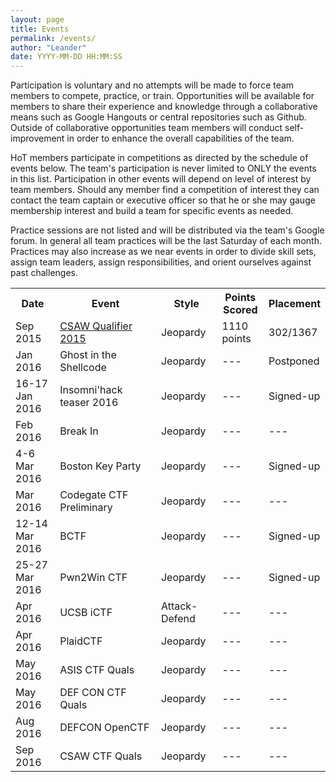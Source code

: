 ```yaml
---
layout: page
title: Events
permalink: /events/
author: "Leander"
date: YYYY-MM-DD HH:MM:SS
---
```

Participation is voluntary and no attempts will be made to force team members to compete, practice, or train. Opportunities will be available for members to share their experience and knowledge through a collaborative means such as Google Hangouts or central repositories such as Github. Outside of collaborative opportunities team members will conduct self-improvement in order to enhance the overall capabilities of the team.

HoT members participate in competitions as directed by the schedule of events below. The team's participation is never limited to ONLY the events in this list. Participation in other events will depend on level of interest by team members. Should any member find a competition of interest they can contact the team captain or executive officer so that he or she may gauge membership interest and build a team for specific events as needed.

Practice sessions are not listed and will be distributed via the team's Google forum. In general all team practices will be the last Saturday of each month. Practices may also increase as we near events in order to divide skill sets, assign team leaders, assign responsibilities, and orient ourselves against past challenges.

<table width="100%">
<tr>
      <th width="15%">Date</th>
      <th width="35%">Event</th>
      <th width="20%">Style</th>
      <th width="15%">Points Scored</th>
      <th width="15%">Placement</th>
</tr>
<tr>
      <td>Sep 2015</td>
      <td><a href="https://ctf.isis.poly.edu/">CSAW Qualifier 2015</a></td>
      <td>Jeopardy</td>
      <td>1110 points</td>
      <td>302/1367</td>
</tr>
<tr>
			<td>Jan 2016</td>
			<td>Ghost in the Shellcode</td>
      <td>Jeopardy</td>
      <td>---</td>
      <td>Postponed</td>
</tr>
<tr>
			<td>16-17 Jan 2016</td>
			<td>Insomni'hack teaser 2016</td>
      <td>Jeopardy</td>
      <td>---</td>
      <td>Signed-up</td>
</tr>
<tr>
			<td>Feb 2016</td>
			<td>Break In</td>
      <td>Jeopardy</td>
      <td>---</td>
      <td>---</td>
</tr>
<tr>
			<td>4-6 Mar 2016</td>
			<td>Boston Key Party</td>
      <td>Jeopardy</td>
      <td>---</td>
      <td>Signed-up</td>
</tr>
<tr>
			<td>Mar 2016</td>
			<td>Codegate CTF Preliminary</td>
      <td>Jeopardy</td>
      <td>---</td>
      <td>---</td>
</tr>
<tr>
			<td>12-14 Mar 2016</td>
			<td>BCTF</td>
      <td>Jeopardy</td>
      <td>---</td>
      <td>Signed-up</td>
</tr>
<tr>
			<td>25-27 Mar 2016</td>
			<td>Pwn2Win CTF</td>
      <td>Jeopardy</td>
      <td>---</td>
      <td>Signed-up</td>
</tr>
<tr>
			<td>Apr 2016</td>
			<td>UCSB iCTF</td>
      <td>Attack-Defend</td>
      <td>---</td>
      <td>---</td>
</tr>
<tr>
			<td>Apr 2016</td>
			<td>PlaidCTF</td>
      <td>Jeopardy</td>
      <td>---</td>
      <td>---</td>
</tr>
<tr>
			<td>May 2016</td>
			<td>ASIS CTF Quals</td>
      <td>Jeopardy</td>
      <td>---</td>
      <td>---</td>
</tr>
<tr>
			<td>May 2016</td>
			<td>DEF CON CTF Quals</td>
      <td>Jeopardy</td>
      <td>---</td>
      <td>---</td>
</tr>
<tr>
			<td>Aug 2016</td>
			<td>DEFCON OpenCTF</td>
      <td>Jeopardy</td>
      <td>---</td>
      <td>---</td>
</tr>
<tr>
			<td>Sep 2016</td>
			<td>CSAW CTF Quals</td>
      <td>Jeopardy</td>
      <td>---</td>
      <td>---</td>
</tr>
<p></table><br/></p>
